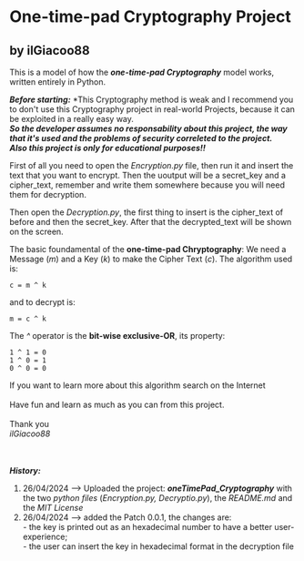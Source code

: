 
# One-time-pad Cryptography Project

## by ilGiacoo88

This is a model of how the ***one-time-pad Cryptography*** model works, written entirely in Python.

***Before starting:***
*This Cryptography method is weak and I recommend you to don't use this Cryptography project in real-world Projects, because it can be exploited in a really easy way. <br>
***So the developer assumes no responsability about this project, the way that it's used and the problems of security correleted to the project. <br>
Also this project is only for educational purposes!!***

First of all you need to open the *Encryption.py* file, then run it and insert the text that you want to encrypt.
Then the uoutput will be a secret_key and a cipher_text, remember and write them somewhere because you will need them for decryption.

Then open the *Decryption.py*, the first thing to insert is the cipher_text of before and then the secret_key.
After that the decrypted_text will be shown on the screen.

The basic foundamental of the **one-time-pad Chryptography**:
We need a Message (*m*) and a Key (*k*) to make the Cipher Text (*c*).
The algorithm used is:
~~~
c = m ^ k
~~~
and to decrypt is:
~~~
m = c ^ k
~~~

The *^* operator is the **bit-wise exclusive-OR**, its property:
~~~
1 ^ 1 = 0
1 ^ 0 = 1
0 ^ 0 = 0
~~~
If you want to learn more about this algorithm search on the Internet
<br>
<br>
Have fun and learn as much as you can from this project. <br><br>
Thank you <br>
*ilGiacoo88* <br><br><br>

***History:***<br>
1) 26/04/2024 --> Uploaded the project: ***oneTimePad_Cryptography*** with the two *python files* (*Encryption.py, Decryptio.py*), the *README.md* and the *MIT License*
2) 26/04/2024 --> added the Patch 0.0.1, the changes are: <br>
                                                       - the key is printed out as an hexadecimal number to have a better user-experience;  <br>
                                                       - the user can insert the key in hexadecimal format in the decryption file <br>
